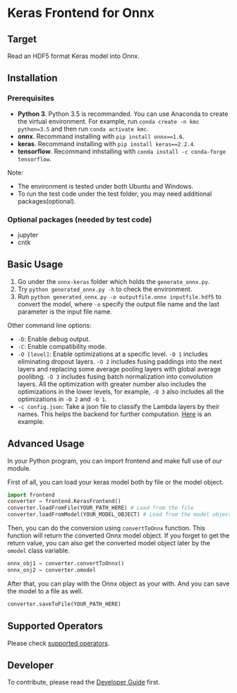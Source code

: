 # Keras Frontend for Onnx

## Target

Read an HDF5 format Keras model into Onnx.

## Installation

### Prerequisites

* **Python 3**. Python 3.5 is recommanded. You can use Anaconda to create the virtual environment.
  For example, run `conda create -n kmc python=3.5` and then run `conda activate kmc`.
* **onnx**. Recommand installing with `pip install onnx==1.6`.
* **keras**. Recommand installing with `pip install keras==2.2.4`.
* **tensorflow**. Recommand inhstalling with `conda install -c conda-forge tensorflow`.

Note:

* The environment is tested under both Ubuntu and Windows.
* To run the test code under the test folder, you may need additional packages(optional).

### Optional packages (needed by test code)

* jupyter
* cntk

## Basic Usage

1. Go under the `onnx-keras` folder which holds the `generate_onnx.py`.
2. Try `python generated_onnx.py -h` to check the environment.
3. Run `python generated_onnx.py -o outputfile.onnx inputfile.hdf5` to convert the model,
   where `-o` specify the output file name and the last parameter is the input file name.

Other command line options:

* `-D`: Enable debug output.
* `-C`: Enable compatibility mode.
* `-O [level]`: Enable optimizations at a specific level. `-O 1` includes eliminating dropout layers. `-O 2` includes fusing paddings into the next layers and replacing some average pooling layers with global average poolibng. `-O 3` includes fusing batch normalization into convolution layers. All the optimization with greater number also includes the optimizations in the lower levels, for example, `-O 3` also includes all the optimizations in `-O 2` and `-O 1`.
* `-c config.json`: Take a json file to classify the Lambda layers by their names. This helps the backend for further computation. [Here](custom.json) is an example.

## Advanced Usage

In your Python program, you can import frontend and make full use of our module.

First of all, you can load your keras model both by file or the model object.

```python
import frontend
converter = frontend.KerasFrontend()
converter.loadFromFile(YOUR_PATH_HERE) # Load from the file
converter.loadFromModel(YOUR_MODEL_OBJECT) # Load from the model object
```

Then, you can do the conversion using `convertToOnnx` function. This function will return the converted Onnx model object. If you forget to get the return value, you can also get the converted model object later by the `omodel` class variable.

```python
onnx_obj1 = converter.convertToOnnx()
onnx_onj2 = converter.omodel
```

After that, you can play with the Onnx object as your with. And you can save the model to a file as well.

```python
converter.saveToFile(YOUR_PATH_HERE)
```

## Supported Operators

Please check [supported operators](Operators.md).

## Developer

To contribute, please read the [Developer Guide](DevGuide.md) first.
